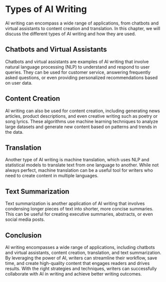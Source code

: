 Types of AI Writing
========================================================

AI writing can encompass a wide range of applications, from chatbots and virtual assistants to content creation and translation. In this chapter, we will discuss the different types of AI writing and how they are used.

Chatbots and Virtual Assistants
-------------------------------

Chatbots and virtual assistants are examples of AI writing that involve natural language processing (NLP) to understand and respond to user queries. They can be used for customer service, answering frequently asked questions, or even providing personalized recommendations based on user data.

Content Creation
----------------

AI writing can also be used for content creation, including generating news articles, product descriptions, and even creative writing such as poetry or song lyrics. These algorithms use machine learning techniques to analyze large datasets and generate new content based on patterns and trends in the data.

Translation
-----------

Another type of AI writing is machine translation, which uses NLP and statistical models to translate text from one language to another. While not always perfect, machine translation can be a useful tool for writers who need to create content in multiple languages.

Text Summarization
------------------

Text summarization is another application of AI writing that involves condensing longer pieces of text into shorter, more concise summaries. This can be useful for creating executive summaries, abstracts, or even social media posts.

Conclusion
----------

AI writing encompasses a wide range of applications, including chatbots and virtual assistants, content creation, translation, and text summarization. By leveraging the power of AI, writers can streamline their workflow, save time, and create high-quality content that engages readers and drives results. With the right strategies and techniques, writers can successfully collaborate with AI in writing and achieve better writing outcomes.


